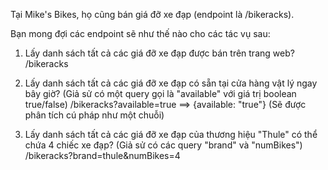 Tại Mike's Bikes, họ cũng bán giá đỡ xe đạp (endpoint là /bikeracks).

Bạn mong đợi các endpoint sẽ như thế nào cho các tác vụ sau:

1. Lấy danh sách tất cả các giá đỡ xe đạp được bán trên trang web?
   /bikeracks

2. Lấy danh sách tất cả các giá đỡ xe đạp có sẵn tại cửa hàng vật lý ngay bây giờ?
   (Giả sử có một query gọi là "available" với giá trị boolean true/false)
   /bikeracks?available=true  ==> {available: "true"} (Sẽ được phân tích cú pháp như một chuỗi)

3. Lấy danh sách tất cả các giá đỡ xe đạp của thương hiệu "Thule" có thể chứa 4 chiếc xe đạp?
   (Giả sử có các query "brand" và "numBikes")
   /bikeracks?brand=thule&numBikes=4
